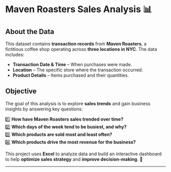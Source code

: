 # Maven Roasters Sales Analysis 📊  

## About the Data  
This dataset contains **transaction records** from **Maven Roasters**, a fictitious coffee shop operating across **three locations in NYC**. The data includes:  

- **Transaction Date & Time** – When purchases were made.  
- **Location** – The specific store where the transaction occurred.  
- **Product Details** – Items purchased and their quantities.  

## Objective  
The goal of this analysis is to explore **sales trends** and gain business insights by answering key questions:  

1️⃣ **How have Maven Roasters sales trended over time?**  
2️⃣ **Which days of the week tend to be busiest, and why?**  
3️⃣ **Which products are sold most and least often?**  
4️⃣ **Which products drive the most revenue for the business?**  

This project uses **Excel** to analyze data and build an interactive dashboard to help **optimize sales strategy** and **improve decision-making**. 🚀  

---

 
